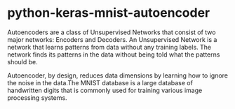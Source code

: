 # python-keras-mnist-autoencoder

Autoencoders are a class of Unsupervised Networks that consist of two major networks: Encoders and Decoders. An Unsupervised Network is a network that learns patterns from data without any training labels. The network finds its patterns in the data without being told what the patterns should be.

Autoencoder, by design, reduces data dimensions by learning how to ignore the noise in the data.The MNIST database is a large database of handwritten digits that is commonly used for training various image processing systems. 
